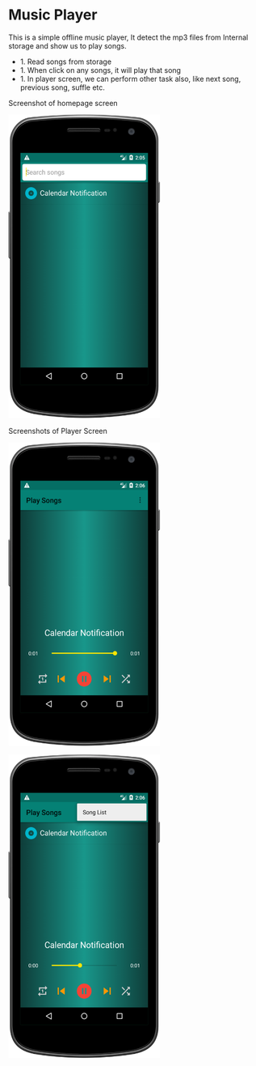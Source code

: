 # Music Player

This is a simple offline music player, It detect the mp3 files from Internal storage and show us to play songs.
<ul>
    <li>1. Read songs from storage </li>
    <li>1. When click on any songs, it will play that song </li>
    <li>1. In player screen, we can perform other task also, like next song, previous song, suffle etc. </li>
</ul>

Screenshot of homepage screen

<img
     src="https://github.com/ChitranjanKumar78/MusicPlayer/blob/master/app/src/main/res/drawable/homepage.png"
     width="300" 
     height="600">
     
Screenshots of Player Screen

<img
     src="https://github.com/ChitranjanKumar78/MusicPlayer/blob/master/app/src/main/res/drawable/player.png"
     width="300" 
     height="600">

<img
     src="https://github.com/ChitranjanKumar78/MusicPlayer/blob/master/app/src/main/res/drawable/playlist.png"
     width="300" 
     height="600">
